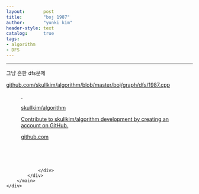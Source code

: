 ```yaml
---
layout:       post
title:        "boj 1987"
author:       "yunki kim"
header-style: text
catalog:      true
tags: 
- algorithm
- DFS
---
```


<head></head>
<body id="tt-body-page" class="">
<div id="wrap" class="wrap-right">
    <div id="container">
        <main class="main ">
            <div class="area-main">
                <div class="area-view">
                    <div class="article-header"></div>
                    <hr>
                    <div class="article-view">
                        <div class="contents_style">
                            <p>그냥 흔한 dfs문제</p>
<p><a href="https://github.com/skullkim/algorithm/blob/master/boj/graph/dfs/1987.cpp" target="_blank" rel="noopener">github.com/skullkim/algorithm/blob/master/boj/graph/dfs/1987.cpp</a></p>
<figure id="og_1611151461400" contenteditable="false" data-ke-type="opengraph" data-og-type="object" data-og-title="skullkim/algorithm" data-og-description="Contribute to skullkim/algorithm development by creating an account on GitHub." data-og-host="github.com" data-og-source-url="https://github.com/skullkim/algorithm/blob/master/boj/graph/dfs/1987.cpp" data-og-url="https://github.com/skullkim/algorithm" data-og-image="https://scrap.kakaocdn.net/dn/8tX7M/hyI1nXi5qH/2o2zRq8Kzsj53y5aKjkWs0/img.jpg?width=400&amp;height=400&amp;face=0_0_400_400"><a href="https://github.com/skullkim/algorithm/blob/master/boj/graph/dfs/1987.cpp" target="_blank" rel="noopener" data-source-url="https://github.com/skullkim/algorithm/blob/master/boj/graph/dfs/1987.cpp">
<div class="og-image" style="background-image: url('https://scrap.kakaocdn.net/dn/8tX7M/hyI1nXi5qH/2o2zRq8Kzsj53y5aKjkWs0/img.jpg?width=400&amp;height=400&amp;face=0_0_400_400');">&nbsp;</div>
<div class="og-text">
<p class="og-title">skullkim/algorithm</p>
<p class="og-desc">Contribute to skullkim/algorithm development by creating an account on GitHub.</p>
<p class="og-host">github.com</p>
</div>
</a></figure>
<p>&nbsp;</p>
                        </div>
                        <br>
                        <div class="tags"></div>
                    </div>
                    
                </div>
            </div>
        </main>
    </div>
</div>


</body>